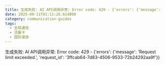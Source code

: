 ```yaml
---
title: 生成失败: AI API调用异常: Error code: 429 - {'errors': {'message': 'Request limit exceeded.', 'request_id': '13d36fa5-f449-48a0-8c8a-3f8d55881ed1'}}
date: 2025-09-11T01:11:26.614808
category: communication-guides
tags:
  - 全球通信
  - 流量卡
  - 国际漫游
---
```


生成失败: AI API调用异常: Error code: 429 - {'errors': {'message': 'Request limit exceeded.', 'request_id': '3ffcab64-7d83-4506-9533-72b24292aa9f'}}